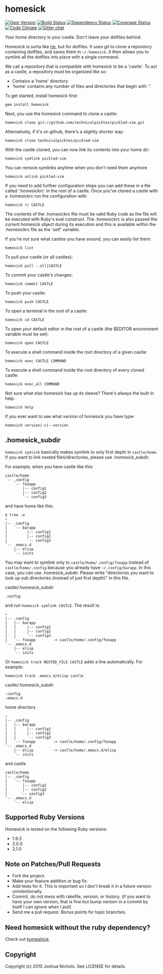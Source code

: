 # homesick

[![Gem Version](https://badge.fury.io/rb/homesick.svg)](http://badge.fury.io/rb/homesick)
[![Build Status](https://travis-ci.org/technicalpickles/homesick.svg?branch=master)](https://travis-ci.org/technicalpickles/homesick)
[![Dependency Status](https://gemnasium.com/technicalpickles/homesick.svg)](https://gemnasium.com/technicalpickles/homesick)
[![Coverage Status](https://coveralls.io/repos/technicalpickles/homesick/badge.png)](https://coveralls.io/r/technicalpickles/homesick)
[![Code Climate](https://codeclimate.com/github/technicalpickles/homesick.svg)](https://codeclimate.com/github/technicalpickles/homesick)
[![Gitter chat](https://badges.gitter.im/technicalpickles/homesick.svg)](https://gitter.im/technicalpickles/homesick)

Your home directory is your castle. Don't leave your dotfiles behind.

Homesick is sorta like [rip](http://github.com/defunkt/rip), but for dotfiles. It uses git to clone a repository containing dotfiles, and saves them in `~/.homesick`. It then allows you to symlink all the dotfiles into place with a single command.

We call a repository that is compatible with homesick to be a 'castle'. To act as a castle, a repository must be organized like so:

* Contains a 'home' directory
* 'home' contains any number of files and directories that begin with '.'

To get started, install homesick first:

    gem install homesick

Next, you use the homesick command to clone a castle:

    homesick clone git://github.com/technicalpickles/pickled-vim.git

Alternatively, if it's on github, there's a slightly shorter way:

    homesick clone technicalpickles/pickled-vim

With the castle cloned, you can now link its contents into your home dir:

    homesick symlink pickled-vim

You can remove symlinks anytime when you don't need them anymore

    homesick unlink pickled-vim

If you need to add further configuration steps you can add these in a file called '.homesickrc' in the root of a castle. Once you've cloned a castle with a .homesickrc run the configuration with:

    homesick rc CASTLE

The contents of the .homesickrc file must be valid Ruby code as the file will be executed with Ruby's eval construct. The .homesickrc is also passed the current homesick object during its execution and this is available within the .homesickrc file as the 'self' variable.

If you're not sure what castles you have around, you can easily list them:

    homesick list

To pull your castle (or all castles):

    homesick pull --all|CASTLE

To commit your castle's changes:

    homesick commit CASTLE

To push your castle:

    homesick push CASTLE

To open a terminal in the root of a castle:

    homesick cd CASTLE

To open your default editor in the root of a castle (the $EDITOR environment variable must be set):

    homesick open CASTLE

To execute a shell command inside the root directory of a given castle:

    homesick exec CASTLE COMMAND

To execute a shell command inside the root directory of every cloned castle:

    homesick exec_all COMMAND

Not sure what else homesick has up its sleeve? There's always the built in help:

    homesick help

If you ever want to see what version of homesick you have type:

    homesick version|-v|--version

## .homesick_subdir

`homesick symlink` basically makes symlink to only first depth in `castle/home`. If you want to link nested files/directories, please use .homesick_subdir.

For example, when you have castle like this:

    castle/home
    `-- .config
        `-- fooapp
            |-- config1
            |-- config2
            `-- config3

and have home like this:

    $ tree -a
    ~
    |-- .config
    |   `-- barapp
    |         |-- config1
    |         |-- config2
    |         `-- config3
    `-- .emacs.d
        |-- elisp
        `-- inits

You may want to symlink only to `castle/home/.config/fooapp` instead of `castle/home/.config` because you already have `~/.config/barapp`. In this case, you can use .homesick_subdir. Please write "directories you want to look up sub directories (instead of just first depth)" in this file.

castle/.homesick_subdir

    .config

and run `homesick symlink CASTLE`. The result is:

    ~
    |-- .config
    |   |-- barapp
    |   |     |-- config1
    |   |     |-- config2
    |   |     `-- config3
    |   `-- fooapp        -> castle/home/.config/fooapp
    `-- .emacs.d
        |-- elisp
        `-- inits

Or `homesick track NESTED_FILE CASTLE` adds a line automatically. For example:

    homesick track .emacs.d/elisp castle

castle/.homesick_subdir

    .config
	.emacs.d

home directory

    ~
    |-- .config
    |   |-- barapp
    |   |     |-- config1
    |   |     |-- config2
    |   |     `-- config3
    |   `-- fooapp        -> castle/home/.config/fooapp
    `-- .emacs.d
        |-- elisp         -> castle/home/.emacs.d/elisp
        `-- inits

and castle

    castle/home
    |-- .config
    |   `-- fooapp
    |       |-- config1
    |       |-- config2
    |      `-- config3
    `-- .emacs.d
        `-- elisp

## Supported Ruby Versions

Homesick is tested on the following Ruby versions:

* 1.9.3
* 2.0.0
* 2.1.0

## Note on Patches/Pull Requests
 
* Fork the project.
* Make your feature addition or bug fix.
* Add tests for it. This is important so I don't break it in a future version unintentionally.
* Commit, do not mess with rakefile, version, or history.  (if you want to have your own version, that is fine but bump version in a commit by itself I can ignore when I pull)
* Send me a pull request. Bonus points for topic branches.

## Need homesick without the ruby dependency?

Check out [homeshick](https://github.com/andsens/homeshick).

## Copyright

Copyright (c) 2010 Joshua Nichols. See LICENSE for details.
